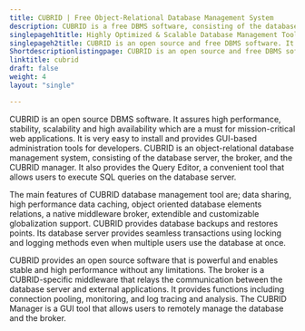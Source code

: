 ```yaml
---
title: CUBRID | Free Object-Relational Database Management System
description: CUBRID is a free DBMS software, consisting of the database server and the CUBRID Manager. It provides a high level of SQL compatibility with MySQL.
singlepageh1title: Highly Optimized & Scalable Database Management Tool
singlepageh2title: CUBRID is an open source and free DBMS software. It is a GUI-based administration tool that provides a high level of SQL compatibility with most databases.
Shortdescriptionlistingpage: CUBRID is an open source and free DBMS software. It is a GUI-based administration tool that provides a high level of SQL compatibility with most databases.
linktitle: cubrid
draft: false
weight: 4
layout: "single"

---
```


CUBRID is an open source DBMS software. It assures high performance, stability, scalability and high availability which are a must for mission-critical web applications. It is very easy to install and provides GUI-based administration tools for developers. CUBRID is an object-relational database management system, consisting of the database server, the broker, and the CUBRID manager. It also provides the Query Editor, a convenient tool that allows users to execute SQL queries on the database server.

The main features of CUBRID database management tool are; data sharing, high performance data caching, object oriented database elements relations, a native middleware broker, extendible and customizable globalization support. CUBRID provides database backups and restores points. Its database server provides seamless transactions using locking and logging methods even when multiple users use the database at once.

CUBRID provides an open source software that is powerful and enables stable and high performance without any limitations. The broker is a CUBRID-specific middleware that relays the communication between the database server and external applications. It provides functions including connection pooling, monitoring, and log tracing and analysis. The CUBRID Manager is a GUI tool that allows users to remotely manage the database and the broker.
